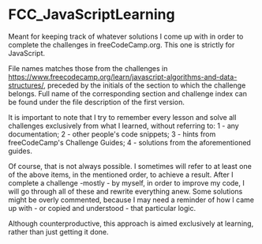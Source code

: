 # FCC_JavaScriptLearning
Meant for keeping track of whatever solutions I come up with in order to complete the challenges in freeCodeCamp.org. This one is strictly for JavaScript.

File names matches those from the challenges in https://www.freecodecamp.org/learn/javascript-algorithms-and-data-structures/, preceded by the initials of the section to which the challenge belongs. Full name of the corresponding section and challenge index can be found under the file description of the first version.

It is important to note that I try to remember every lesson and solve all challenges exclusively from what I learned, without referring to:
  1 - any documentation;
  2 - other people's code snippets;
  3 - hints from freeCodeCamp's Challenge Guides;
  4 - solutions from the aforementioned guides.
  
Of course, that is not always possible. I sometimes will refer to at least one of the above items, in the mentioned order, to achieve a result. After I complete a challenge -mostly - by myself, in order to improve my code, I will go through all of these and rewrite everything anew. Some solutions might be overly commented, because I may need a reminder of how I came up with - or copied and understood - that particular logic.

Although counterproductive, this approach is aimed exclusively at learning, rather than just getting it done.
